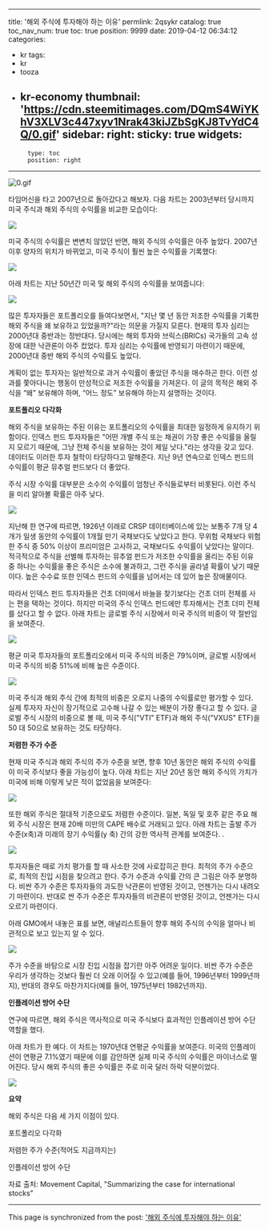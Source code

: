 
---
title: '해외 주식에 투자해야 하는 이유'
permlink: 2qsykr
catalog: true
toc_nav_num: true
toc: true
position: 9999
date: 2019-04-12 06:34:12
categories:
- kr
tags:
- kr
- tooza
- kr-economy
thumbnail: 'https://cdn.steemitimages.com/DQmS4WiYKhV3XLV3c447xyv1Nrak43kiJZbSgKJ8TvYdC4Q/0.gif'
sidebar:
    right:
        sticky: true
widgets:
    -
        type: toc
        position: right
---


![0.gif](https://cdn.steemitimages.com/DQmS4WiYKhV3XLV3c447xyv1Nrak43kiJZbSgKJ8TvYdC4Q/0.gif)

타임머신을 타고 2007년으로 돌아갔다고 해보자. 다음 차트는 2003년부터 당시까지 미국 주식과 해외 주식의 수익률을 비교한 모습이다: 

![](https://cdn.steemitimages.com/DQmNTUrw2AqFNhS5dhLebaMSc6dBMw3Yv7hQRZPtedMPyDo/image.png)
 

미국 주식의 수익률은 변변치 않았던 반면, 해외 주식의 수익률은 아주 높았다. 2007년 이후 양자의 위치가 바뀌었고, 미국 주식이 훨씬 높은 수익률을 기록했다:

![](https://cdn.steemitimages.com/DQmfPpT4qQZ8Rb5k4aFAGokRjWuvnfVrzrLmwGDaDockLhH/image.png)
 

아래 차트는 지난 50년간 미국 및 해외 주식의 수익률을 보여줍니다:

![](https://cdn.steemitimages.com/DQmZNqfBRB13R6EgAqKJBVVz99pGV59B91mht22RP7AyXPv/image.png)
 

많은 투자자들은 포트폴리오를 들여다보면서, "지난 몇 년 동안 저조한 수익률을 기록한 해외 주식을 왜 보유하고 있었을까?"라는 의문을 가질지 모른다. 현재의 투자 심리는 2000년대 중반과는 정반대다. 당시에는 해외 투자와 브릭스(BRICs) 국가들의 고속 성장에 대한 낙관론이 아주 컸었다. 투자 심리는 수익률에 반영되기 마련이기 때문에, 2000년대 중반 해외 주식의 수익률도 높았다. 

 

계획이 없는 투자자는 일반적으로 과거 수익률이 좋았던 주식을 매수하곤 한다. 이런 성과를 쫓아다니는 행동이 만성적으로 저조한 수익률을 가져온다. 이 글의 목적은 해외 주식을 “왜” 보유해야 하며, “어느 정도” 보유해야 하는지 설명하는 것이다. 

 

**포트폴리오 다각화**

 

해외 주식을 보유하는 주된 이유는 포트폴리오의 수익률을 최대한 일정하게 유지하기 위함이다. 인덱스 펀드 투자자들은 "어떤 개별 주식 또는 채권이 가장 좋은 수익률을 올릴지 모르기 때문에, 그냥 전체 주식을 보유하는 것이 제일 낫다."라는 생각을 갖고 있다. 데이터도 이러한 투자 철학이 타당하다고 말해준다. 지난 9년 연속으로 인덱스 펀드의 수익률이 평균 뮤추얼 펀드보다 더 좋았다. 

 

주식 시장 수익률 대부분은 소수의 수익률이 엄청난 주식들로부터 비롯된다. 이런 주식을 미리 알아볼 확률은 아주 낮다. 

![](https://cdn.steemitimages.com/DQmZFvZNmGVHHC65GoD3nUM3LoNq6Xa292yT9mDKQYAbvpF/image.png)
 

지난해 한 연구에 따르면, 1926년 이래로 CRSP 데이터베이스에 있는 보통주 7개 당 4개가 일생 동안의 수익률이 1개월 만기 국채보다도 낮았다고 한다. 무위험 국채보다 위험한 주식 중 50% 이상이 프리미엄은 고사하고, 국채보다도 수익률이 낮았다는 말이다. 적극적으로 주식을 선별해 투자하는 뮤추얼 펀드가 저조한 수익률을 올리는 주된 이유 중 하나는 수익률을 좋은 주식은 소수에 불과하고, 그런 주식을 골라낼 확률이 낮기 때문이다. 높은 수수료 또한 인덱스 펀드의 수익률을 넘어서는 데 있어 높은 장애물이다. 

 

따라서 인덱스 펀드 투자자들은 건초 더미에서 바늘을 찾기보다는 건초 더미 전체를 사는 편을 택하는 것이다. 하지만 미국의 주식 인덱스 펀드에만 투자해서는 건초 더미 전체를 샀다고 할 수 없다. 아래 차트는 글로벌 주식 시장에서 미국 주식의 비중이 약 절반임을 보여준다.

![](https://cdn.steemitimages.com/DQmT5oRmAJaMHBRNQMHPTzKb6HJ5u6WzAV53qErAVzVve5i/image.png)
 

평균 미국 투자자들의 포트폴리오에서 미국 주식의 비중은 79%이며, 글로벌 시장에서 미국 주식의 비중 51%에 비해 높은 수준이다.

![](https://cdn.steemitimages.com/DQme4gUmGTDFCTx6dPhmq5f2UVG6BknkR9a6TcJfaEpcVSL/image.png)
 

미국 주식과 해외 주식 간에 최적의 비중은 오로지 나중의 수익률로만 평가할 수 있다. 실제 투자자 자신이 장기적으로 고수해 나갈 수 있는 배분이 가장 좋다고 할 수 있다. 글로벌 주식 시장의 비중으로 볼 때, 미국 주식("VTI" ETF)과 해외 주식("VXUS" ETF)을 50 대 50으로 보유하는 것도 타당하다. 

 

**저렴한 주가 수준**

 

현재 미국 주식과 해외 주식의 주가 수준을 보면, 향후 10년 동안은 해외 주식의 수익률이 미국 주식보다 좋을 가능성이 높다. 아래 차트는 지난 20년 동안 해외 주식의 가치가 미국에 비해 이렇게 낮은 적이 없었음을 보여준다:

![](https://cdn.steemitimages.com/DQmbumig2sTD5wSyCGs5Hj8Hj6cuJ8Dg3RkET926zv4kyhp/image.png)
 

또한 해외 주식은 절대적 기준으로도 저렴한 수준이다. 일본, 독일 및 호주 같은 주요 해외 주식 시장은 현재 20배 미만의 CAPE 배수로 거래되고 있다. 아래 차트는 출발 주가 수준(x축)과 미래의 장기 수익률(y 축) 간의 강한 역사적 관계를 보여준다. .

![](https://cdn.steemitimages.com/DQmQTi64hVtS8GFW778gozSuorwQdvhRgYkmZZKoqRoBA4b/image.png)
 

투자자들은 때로 가치 평가를 할 때 사소한 것에 사로잡히곤 한다. 최적의 주가 수준으로, 최적의 진입 시점을 찾으려고 한다. 주가 수준과 수익률 간의 큰 그림은 아주 분명하다. 비싼 주가 수준은 투자자들의 과도한 낙관론이 반영된 것이고, 언젠가는 다시 내려오기 마련이다. 반대로 싼 주가 수준은 투자자들의 비관론이 반영된 것이고, 언젠가는 다시 오르기 마련이다.

 

아래 GMO에서 내놓은 표를 보면, 애널리스트들이 향후 해외 주식의 수익을 얼마나 비관적으로 보고 있는지 알 수 있다.

![](https://cdn.steemitimages.com/DQmSGHziqdn2sdUvwusYUPNXPiJkw7rb5zkYuJ8b8FExu7K/image.png)
 

주가 수준을 바탕으로 시장 진입 시점을 잡기란 아주 어려운 일이다. 비싼 주가 수준은 우리가 생각하는 것보다 훨씬 더 오래 이어질 수 있고(예를 들어, 1996년부터 1999년까지), 반대의 경우도 마찬가지다(예를 들어, 1975년부터 1982년까지). 

 

**인플레이션 방어 수단**

 

연구에 따르면, 해외 주식은 역사적으로 미국 주식보다 효과적인 인플레이션 방어 수단 역할을 했다. 

 

아래 차트가 한 예다. 이 차트는 1970년대 연평균 수익률을 보여준다. 미국의 인플레이션이 연평균 7.1%였기 때문에 이를 감안하면 실제 미국 주식의 수익률은 마이너스로 떨어진다. 당시 해외 주식의 좋은 수익률은 주로 미국 달러 하락 덕분이었다. 

![](https://cdn.steemitimages.com/DQmQwoUM9KGNhQpn2RQ9NibtHc5i7UtkXPzD4LyiF6k36G3/image.png)
 

**요약**

 

해외 주식은 다음 세 가지 이점이 있다. 

 

포트폴리오 다각화

저렴한 주가 수준(적어도 지금까지는)

인플레이션 방어 수단

 

자료 출처: Movement Capital, "Summarizing the case for international stocks"

- - -

This page is synchronized from the post: ['해외 주식에 투자해야 하는 이유'](https://steemit.com/@pius.pius/2qsykr)
